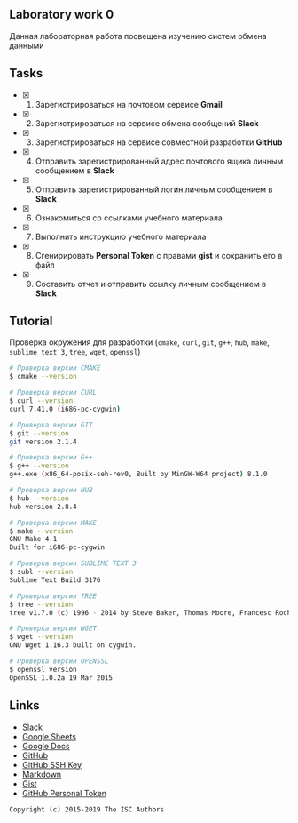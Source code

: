 ## Laboratory work 0

Данная лабораторная работа посвещена изучению систем обмена данными

## Tasks

- [x] 1. Зарегистрироваться на почтовом сервисе **Gmail**
- [x] 2. Зарегистрироваться на сервисе обмена сообщений **Slack**
- [x] 3. Зарегистрироваться на сервисе совместной разработки **GitHub**
- [x] 4. Отправить зарегистрированный адрес почтового ящика личным сообщением в **Slack**
- [x] 5. Отправить зарегистрированный логин личным сообщением в **Slack**
- [x] 6. Ознакомиться со ссылками учебного материала
- [x] 7. Выполнить инструкцию учебного материала
- [x] 8. Сгенирировать **Personal Token** с правами **gist** и сохранить его в файл
- [x] 9. Составить отчет и отправить ссылку личным сообщением в **Slack**

## Tutorial
Проверка окружения для разработки (`cmake`, `curl`, `git`, `g++`, `hub`, `make`, 
                                  `sublime text 3`, `tree`, `wget`, `openssl`)
```sh
# Проверка версии CMAKE
$ cmake --version

# Проверка версии CURL
$ curl --version
curl 7.41.0 (i686-pc-cygwin)

# Проверка версии GIT
$ git --version
git version 2.1.4

# Проверка версии G++
$ g++ --version
g++.exe (x86_64-posix-seh-rev0, Built by MinGW-W64 project) 8.1.0

# Проверка версии HUB
$ hub --version
hub version 2.8.4

# Проверка версии MAKE
$ make --version
GNU Make 4.1
Built for i686-pc-cygwin

# Проверка версии SUBLIME TEXT 3
$ subl --version
Sublime Text Build 3176

# Проверка версии TREE
$ tree --version
tree v1.7.0 (c) 1996 - 2014 by Steve Baker, Thomas Moore, Francesc Rocher, Florian Sesser, Kyosuke Tokoro

# Проверка версии WGET
$ wget --version
GNU Wget 1.16.3 built on cygwin.

# Проверка версии OPENSSL
$ openssl version
OpenSSL 1.0.2a 19 Mar 2015

```
## Links

- [Slack](https://slack.com)
- [Google Sheets](https://www.google.ru/intl/ru/sheets/about/)
- [Google Docs](https://www.google.ru/intl/ru/docs/about/)
- [GitHub](https://github.com)
- [GitHub SSH Key](https://help.github.com/articles/generating-a-new-ssh-key-and-adding-it-to-the-ssh-agent/)
- [Markdown](https://stackedit.io)
- [Gist](https://gist.github.com)
- [GitHub Personal Token](https://github.com/settings/tokens/new)


```
Copyright (c) 2015-2019 The ISC Authors
```
